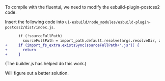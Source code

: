 To compile with the fluentui, we need to modify the esbuild-plugin-postcss2 code.

Insert the following code into `ui-esbuild/node_modules/esbuild-plugin-postcss2/dist/index.js`.

```diff
      if (!sourceFullPath)
        sourceFullPath = import_path.default.resolve(args.resolveDir, args.path);
+     if (import_fs_extra.existsSync(sourceFullPath+'.js')) {
+       return
+     }
```

(The builder.js has helped do this work.)

Will figure out a better solution.
